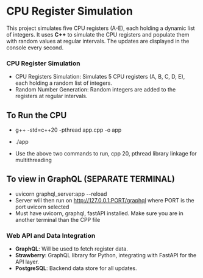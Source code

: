 # CPU Register Simulation

This project simulates five CPU registers (A-E), each holding a dynamic list of integers. It uses **C++** to simulate the CPU registers and populate them with random values at regular intervals. The updates are displayed in the console every second.

### CPU Register Simulation
- CPU Registers Simulation: Simulates 5 CPU registers (A, B, C, D, E), each holding a random list of integers.
- Random Number Generation: Random integers are added to the registers at regular intervals.

## To Run the CPU
- g++ -std=c++20 -pthread app.cpp -o app
- ./app

- Use the above two commands to run, cpp 20, pthread library linkage for multithreading

## To view in GraphQL (SEPARATE TERMINAL)
- uvicorn graphql_server:app --reload
- Server will then run on http://127.0.0.1:PORT/graphql     where PORT is the port uvicorn selected
- Must have uvicorn, graphql, fastAPI installed. Make sure you are in another terminal than the CPP file

### Web API and Data Integration
- **GraphQL**: Will be used to fetch register data.
- **Strawberry**: GraphQL library for Python, integrating with FastAPI for the API layer.
- **PostgreSQL**: Backend data store for all updates.
